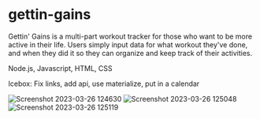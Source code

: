 # gettin-gains
Gettin' Gains is a multi-part workout tracker for those who want to be more active in their life. Users simply input data for what workout they've done, and when they did it so they can organize and keep track of their activities. 

Node.js, Javascript, HTML, CSS 

Icebox: Fix links, add api, use materialize, put in a calendar

![Screenshot 2023-03-26 124630](https://user-images.githubusercontent.com/123399341/227800739-e96530ce-3197-4f1a-aac9-3953791d494e.png)
![Screenshot 2023-03-26 125048](https://user-images.githubusercontent.com/123399341/227800864-011c5088-d7d7-40ed-9511-ad0ffd1b3b62.png)
![Screenshot 2023-03-26 125119](https://user-images.githubusercontent.com/123399341/227800897-370d64f7-c34e-477e-b407-ec372e3e0b33.png)
